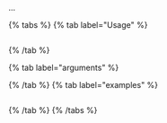 ...

{% tabs %}
{% tab label="Usage" %}

```shell

```
{% /tab %}
    
{% tab label="arguments" %}

{% /tab %}
{% tab label="examples" %}

```shell

```

{% /tab %}
{% /tabs %}
